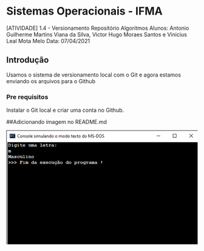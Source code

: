 # Sistemas Operacionais - IFMA 
[ATIVIDADE] 1.4 - Versionamento Repositório Algoritmos
Alunos: Antonio Guilherme Martins Viana da Silva, Victor Hugo Moraes Santos e Vinicius Leal Mota Melo 
Data: 07/04/2021


## Introdução

Usamos o sistema de versionamento local com o Git e agora estamos enviando os arquivos para o Github

### Pre requisitos

Instalar o Git local e criar uma conta no Github.

##Adicionando imagem no README.md

![](PrintALG.png)